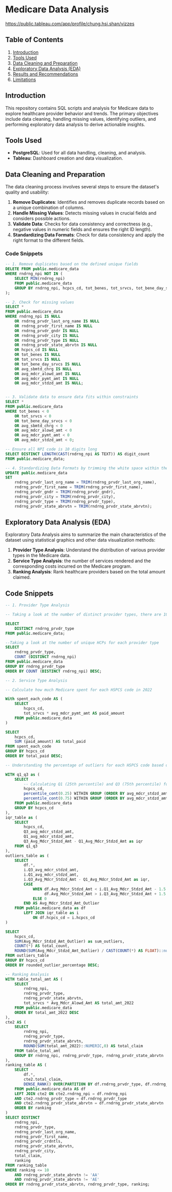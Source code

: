 # Medicare Data Analysis

https://public.tableau.com/app/profile/chung.hsi.shan/vizzes

## Table of Contents
1. [Introduction](#introduction)
2. [Tools Used](#tools-used)
3. [Data Cleaning and Preparation](#data-cleaning-and-preparation)
4. [Exploratory Data Analysis (EDA)](#exploratory-data-analysis-eda)
5. [Results and Recommendations](#results-and-recommendations)
6. [Limitations](#limitations)

## Introduction
This repository contains SQL scripts and analysis for Medicare data to explore healthcare provider behavior and trends. The primary objectives include data cleaning, handling missing values, identifying outliers, and performing exploratory data analysis to derive actionable insights.

## Tools Used
- **PostgreSQL**: Used for all data handling, cleaning, and analysis.
- **Tableau**: Dashboard creation and data visualization. 

## Data Cleaning and Preparation
The data cleaning process involves several steps to ensure the dataset's quality and usability:

1. **Remove Duplicates**: Identifies and removes duplicate records based on a unique combination of columns.
2. **Handle Missing Values**: Detects missing values in crucial fields and considers possible actions.
3. **Validate Data**: Checks for data consistency and correctness (e.g., negative values in numeric fields and ensures the right ID length).
4. **Standardizing Data Formats**: Check for data consistency and apply the right format to the different fields. 

### Code Snippets

```sql
-- 1. Remove duplicates based on the defined unique fields
DELETE FROM public.medicare_data
WHERE rndrng_npi NOT IN (
    SELECT MIN(rndrng_npi)
    FROM public.medicare_data
    GROUP BY rndrng_npi, hcpcs_cd, tot_benes, tot_srvcs, tot_bene_day_srvcs, Avg_Sbmtd_Chrg
);

-- 2. Check for missing values
SELECT *
FROM public.medicare_data
WHERE rndrng_npi IS NULL 
    OR rndrng_prvdr_last_org_name IS NULL
    OR rndrng_prvdr_first_name IS NULL
    OR rndrng_prvdr_gndr IS NULL 
    OR rndrng_prvdr_city IS NULL
    OR rndrng_prvdr_type IS NULL
    OR rndrng_prvdr_state_abrvtn IS NULL 
    OR hcpcs_cd IS NULL
    OR tot_benes IS NULL
    OR tot_srvcs IS NULL
    OR tot_bene_day_srvcs IS NULL
    OR avg_sbmtd_chrg IS NULL
    OR avg_mdcr_alowd_amt IS NULL 
    OR avg_mdcr_pymt_amt IS NULL
    OR avg_mdcr_stdzd_amt IS NULL;


-- 3. Validate data to ensure data fits within constraints 
SELECT *
FROM public.medicare_data
WHERE tot_benes < 0
    OR tot_srvcs < 0
    OR tot_bene_day_srvcs < 0
    OR avg_sbmtd_chrg < 0
    OR avg_mdcr_alowd_amt < 0
    OR avg_mdcr_pymt_amt < 0
    OR avg_mdcr_stdzd_amt < 0;

-- Ensure all NPI code is 10 digits long
SELECT DISTINCT LENGTH(CAST(rndrng_npi AS TEXT)) AS digit_count
FROM public.medicare_data;

-- 4. Standardizing Data Formats by trimming the white space within the text based fields
UPDATE public.medicare_data
SET 
    rndrng_prvdr_last_org_name = TRIM(rndrng_prvdr_last_org_name),
    rndrng_prvdr_first_name = TRIM(rndrng_prvdr_first_name),
    rndrng_prvdr_gndr = TRIM(rndrng_prvdr_gndr),
    rndrng_prvdr_city = TRIM(rndrng_prvdr_city),
    rndrng_prvdr_type = TRIM(rndrng_prvdr_type),
    rndrng_prvdr_state_abrvtn = TRIM(rndrng_prvdr_state_abrvtn);

```


## Exploratory Data Analysis (EDA)
Exploratory Data Analysis aims to summarize the main characteristics of the dataset using statistical graphics and other data visualization methods:

1. **Provider Type Analysis**: Understand the distribution of various provider types in the Medicare data.
2. **Service Type Analysis**: the number of services rendered and the corresponding costs incurred on the Medicare program. 
3. **Ranking Analysis**: Rank healthcare providers based on the total amount claimed.

## Code Snippets
```sql
-- 1. Provider Type Analysis

-- Taking a look at the number of distinct provider types, there are 103 distinct provider types

SELECT
    DISTINCT rndrng_prvdr_type
FROM public.medicare_data;

--Taking a look at the number of unique HCPs for each provider type
SELECT
    rndrng_prvdr_type,
    COUNT (DISTINCT rndrng_npi)
FROM public.medicare_data
GROUP BY rndrng_prvdr_type 
ORDER BY COUNT (DISTINCT rndrng_npi) DESC;

-- 2. Service Type Analysis

-- Calculate how much Medicare spent for each HSPCS code in 2022

With spent_each_code AS (
	SELECT 
		hcpcs_cd,
		tot_srvcs * avg_mdcr_pymt_amt AS paid_amount
	FROM public.medicare_data
)

SELECT 
	hcpcs_cd,
	SUM (paid_amount) AS total_paid
FROM spent_each_code
GROUP BY hcpcs_cd
ORDER BY total_paid DESC;

-- Understanding the percentage of outliers for each HSPCS code based on the Average Medicare Standardized Payment Amount field ( Standardization removes geographic differences in payment rates for individual services, such as those that account for local wages or input prices and makes Medicare payments across geographic areas comparable, so that differences reflect variation in factors such as physicians’ practice patterns and beneficiaries’ ability and willingness to obtain care).

WITH q1_q3 as (
	SELECT 
        -- Calculating Q1 (25th percentile) and Q3 (75th percentile) for each column
		hcpcs_cd,
        percentile_cont(0.25) WITHIN GROUP (ORDER BY avg_mdcr_stdzd_amt) AS Q1_avg_mdcr_stdzd_amt,
        percentile_cont(0.75) WITHIN GROUP (ORDER BY avg_mdcr_stdzd_amt) AS Q3_avg_mdcr_stdzd_amt
	FROM public.medicare_data
	GROUP BY hcpcs_cd
),
iqr_table as (
	SELECT 
		hcpcs_cd,
		Q3_avg_mdcr_stdzd_amt,
		Q1_avg_mdcr_stdzd_amt,
		Q3_Avg_Mdcr_Stdzd_Amt - Q1_Avg_Mdcr_Stdzd_Amt as iqr
	FROM q1_q3
),
outliers_table as (
	SELECT 
		df.*,
		i.Q3_avg_mdcr_stdzd_amt,
		i.Q1_avg_mdcr_stdzd_amt,
		i.Q3_Avg_Mdcr_Stdzd_Amt - Q1_Avg_Mdcr_Stdzd_Amt as iqr,
		CASE 
	        WHEN df.Avg_Mdcr_Stdzd_Amt < i.Q1_Avg_Mdcr_Stdzd_Amt - 1.5 * (i.Q3_Avg_Mdcr_Stdzd_Amt - i.Q1_Avg_Mdcr_Stdzd_Amt) OR 
	             df.Avg_Mdcr_Stdzd_Amt > i.Q3_Avg_Mdcr_Stdzd_Amt + 1.5 * (i.Q3_Avg_Mdcr_Stdzd_Amt - i.Q1_Avg_Mdcr_Stdzd_Amt) THEN 1
	        ELSE 0
	    END AS Avg_Mdcr_Stdzd_Amt_Outlier
	FROM public.medicare_data as df
		LEFT JOIN iqr_table as i
			ON df.hcpcs_cd = i.hcpcs_cd
)

SELECT 
	hcpcs_cd,
	SUM(Avg_Mdcr_Stdzd_Amt_Outlier) as sum_outliers,
	COUNT(*) AS total_count,
	ROUND(SUM(Avg_Mdcr_Stdzd_Amt_Outlier) / CAST(COUNT(*) AS FLOAT)::numeric, 2) AS rounded_outlier_percentage
FROM outliers_table
GROUP BY hcpcs_cd
ORDER BY rounded_outlier_percentage DESC;

-- Ranking Analysis
WITH table_total_amt AS (
    SELECT 
        rndrng_npi,
        rndrng_prvdr_type,
        rndrng_prvdr_state_abrvtn,
        tot_srvcs * Avg_Mdcr_Alowd_Amt AS total_amt_2022
    FROM public.medicare_data
    ORDER BY total_amt_2022 DESC
),
cte2 AS (
    SELECT 
        rndrng_npi,
        rndrng_prvdr_type,
        rndrng_prvdr_state_abrvtn,
        ROUND(SUM(total_amt_2022)::NUMERIC,0) AS total_claim
    FROM table_total_amt
    GROUP BY rndrng_npi, rndrng_prvdr_type, rndrng_prvdr_state_abrvtn
),
ranking_table AS (
    SELECT 
        df.*,
        cte2.total_claim,
        DENSE_RANK() OVER(PARTITION BY df.rndrng_prvdr_type, df.rndrng_prvdr_state_abrvtn ORDER BY total_claim DESC) AS ranking
    FROM public.medicare_data AS df
    LEFT JOIN cte2 ON cte2.rndrng_npi = df.rndrng_npi 
    AND cte2.rndrng_prvdr_type = df.rndrng_prvdr_type
    AND cte2.rndrng_prvdr_state_abrvtn = df.rndrng_prvdr_state_abrvtn
    ORDER BY ranking
)
SELECT DISTINCT
    rndrng_npi,
    rndrng_prvdr_type,
    rndrng_prvdr_last_org_name,
    rndrng_prvdr_first_name,
    rndrng_prvdr_crdntls,
    rndrng_prvdr_state_abrvtn,
    rndrng_prvdr_city,
    total_claim,
    ranking
FROM ranking_table
WHERE ranking <= 10
    AND rndrng_prvdr_state_abrvtn != 'AA'
    AND rndrng_prvdr_state_abrvtn != 'AE'
ORDER BY rndrng_prvdr_state_abrvtn, rndrng_prvdr_type, ranking;


```
